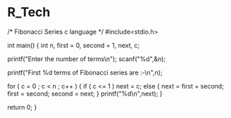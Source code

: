 R_Tech
======
/* Fibonacci Series c language */
#include<stdio.h>
 
int main()
{
   int n, first = 0, second = 1, next, c;
 
   printf("Enter the number of terms\n");
   scanf("%d",&n);
 
   printf("First %d terms of Fibonacci series are :-\n",n);
 
   for ( c = 0 ; c < n ; c++ )
   {
      if ( c <= 1 )
         next = c;
      else
      {
         next = first + second;
         first = second;
         second = next;
      }
      printf("%d\n",next);
   }
 
   return 0;
}

